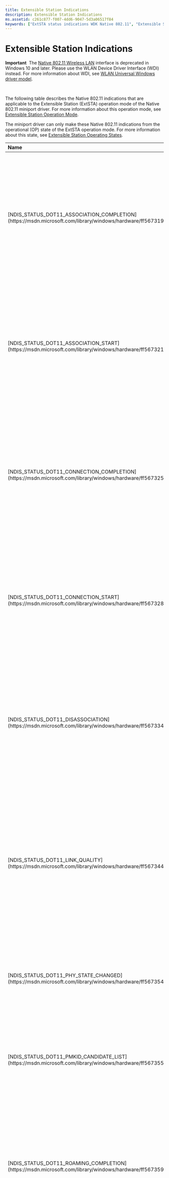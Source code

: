 ```yaml
---
title: Extensible Station Indications
description: Extensible Station Indications
ms.assetid: c261c877-f007-4dd6-9047-5d3a06517f84
keywords: ["ExtSTA status indications WDK Native 802.11", "Extensible Station status indications WDK Native 802.11"]
---
```


# Extensible Station Indications


**Important**  The [Native 802.11 Wireless LAN](native-802-11-wireless-lan4.md) interface is deprecated in Windows 10 and later. Please use the WLAN Device Driver Interface (WDI) instead. For more information about WDI, see [WLAN Universal Windows driver model](wifi-universal-driver-model.md).

 

The following table describes the Native 802.11 indications that are applicable to the Extensible Station (ExtSTA) operation mode of the Native 802.11 miniport driver. For more information about this operation mode, see [Extensible Station Operation Mode](extensible-station-operation-mode.md).

The miniport driver can only make these Native 802.11 indications from the operational (OP) state of the ExtSTA operation mode. For more information about this state, see [Extensible Station Operating States](extensible-station-operating-states.md).

<table>
<colgroup>
<col width="50%" />
<col width="50%" />
</colgroup>
<thead>
<tr class="header">
<th align="left">Name</th>
<th align="left">Description</th>
</tr>
</thead>
<tbody>
<tr class="odd">
<td align="left"><p>[NDIS_STATUS_DOT11_ASSOCIATION_COMPLETION](https://msdn.microsoft.com/library/windows/hardware/ff567319)</p></td>
<td align="left"><p>The driver makes this indication after the 802.11 station completes an association operation with an access point (AP) or peer station. For more information about this operation, see [Association Operations](association-operations.md).</p></td>
</tr>
<tr class="even">
<td align="left"><p>[NDIS_STATUS_DOT11_ASSOCIATION_START](https://msdn.microsoft.com/library/windows/hardware/ff567321)</p></td>
<td align="left"><p>The driver makes this indication before the 802.11 station starts an association operation with an AP or peer station. For more information about this operation, see [Association Operations](association-operations.md).</p></td>
</tr>
<tr class="odd">
<td align="left"><p>[NDIS_STATUS_DOT11_CONNECTION_COMPLETION](https://msdn.microsoft.com/library/windows/hardware/ff567325)</p></td>
<td align="left"><p>The driver makes this indication after the 802.11 station completes a connection operation with a basic service set (BSS) network. For more information about this operation, see [Connection Operations](connection-operations.md).</p></td>
</tr>
<tr class="even">
<td align="left"><p>[NDIS_STATUS_DOT11_CONNECTION_START](https://msdn.microsoft.com/library/windows/hardware/ff567328)</p></td>
<td align="left"><p>The driver makes this indication before the 802.11 station starts a connection operation with a BSS network. For more information about this operation, see [Connection Operations](connection-operations.md).</p></td>
</tr>
<tr class="odd">
<td align="left"><p>[NDIS_STATUS_DOT11_DISASSOCIATION](https://msdn.microsoft.com/library/windows/hardware/ff567334)</p></td>
<td align="left"><p>The driver makes this indication after the 802.11 station completes a disassociation operation with an AP or peer station. For more information about this operation, see [Disassociation Operations](disassociation-operations.md).</p></td>
</tr>
<tr class="even">
<td align="left"><p>[NDIS_STATUS_DOT11_LINK_QUALITY](https://msdn.microsoft.com/library/windows/hardware/ff567344)</p></td>
<td align="left"><p>The driver makes this indication whenever the 802.11 station determines the link quality for an association with an AP or peer station that has changed significantly.</p>
<p>For more information about link quality and link quality indications, see [Link Quality Operations](link-quality-operations.md).</p></td>
</tr>
<tr class="odd">
<td align="left"><p>[NDIS_STATUS_DOT11_PHY_STATE_CHANGED](https://msdn.microsoft.com/library/windows/hardware/ff567354)</p></td>
<td align="left"><p>The driver makes this indication whenever the power state changes on a PHY that is supported by the 802.11 station.</p></td>
</tr>
<tr class="even">
<td align="left"><p>[NDIS_STATUS_DOT11_PMKID_CANDIDATE_LIST](https://msdn.microsoft.com/library/windows/hardware/ff567355)</p></td>
<td align="left"><p>The driver makes this indication to request pairwise master key identifiers (PMKIDs) for BSSIDs to which the 802.11 station can potentially roam.</p></td>
</tr>
<tr class="odd">
<td align="left"><p>[NDIS_STATUS_DOT11_ROAMING_COMPLETION](https://msdn.microsoft.com/library/windows/hardware/ff567359)</p></td>
<td align="left"><p>The driver makes this indication after the 802.11 station completes a roaming operation with an AP or peer station. For more information about this operation, see [Roaming Operations](roaming-operations.md).</p></td>
</tr>
<tr class="even">
<td align="left"><p>[NDIS_STATUS_DOT11_ROAMING_START](https://msdn.microsoft.com/library/windows/hardware/ff567360)</p></td>
<td align="left"><p>The driver makes this indication before the 802.11 station starts a roaming operation with an AP or peer station. For more information about this operation, see [Roaming Operations](roaming-operations.md).</p></td>
</tr>
<tr class="odd">
<td align="left"><p>[NDIS_STATUS_DOT11_TKIPMIC_FAILURE](https://msdn.microsoft.com/library/windows/hardware/ff567368)</p></td>
<td align="left"><p>The driver makes this indication whenever a received packet that has been successfully decrypted by the TKIP cipher algorithm fails the message integrity code (MIC) verification.</p></td>
</tr>
<tr class="even">
<td align="left"><p>[<strong>NDIS_STATUS_MEDIA_SPECIFIC_INDICATION</strong>](https://msdn.microsoft.com/library/windows/hardware/ff567399)</p></td>
<td align="left"><p>The driver makes this indication to notify the IHV Extension DLL. For more information, see [IHV-Specific Indications](ihv-specific-indications.md).</p></td>
</tr>
</tbody>
</table>

 

 

 





